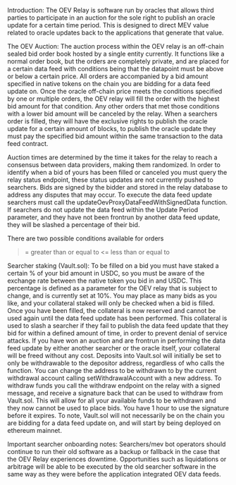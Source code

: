Introduction:
The OEV Relay is software run by oracles that allows third parties to participate in an auction for the sole right to publish an oracle update for a certain time period. This is designed to direct MEV value related to oracle updates back to the applications that generate that value. 

The OEV Auction:
The auction process within the OEV relay is an off-chain sealed bid order book hosted by a single entity currently. It functions like a normal order book, but the orders are completely private, and are placed for a certain data feed with conditions being that the datapoint must be above or below a certain price. All orders are accompanied by a bid amount specified in native tokens on the chain you are bidding for a data feed update on. Once the oracle off-chain price meets the conditions specified by one or multiple orders, the OEV relay will fill the order with the highest bid amount for that condition. Any other orders that met those conditions with a lower bid amount will be canceled by the relay. When a searchers order is filled, they will have the exclusive rights to publish the oracle update for a certain amount of blocks, to publish the oracle update they must pay the specified bid amount within the same transaction to the data feed contract.

Auction times are determined by the time it takes for the relay to reach a consensus between data providers, making them randomized. In order to identify when a bid of yours has been filled or canceled you must query the relay status endpoint, these status updates are not currently pushed to searchers. Bids are signed by the bidder and stored in the relay database to address any disputes that may occur. To execute the data feed update searchers must call the updateOevProxyDataFeedWithSignedData function. If searchers do not update the data feed within the Update Period parameter, and they have not been frontrun by another data feed update, they will be slashed a percentage of their bid.
 
There are two possible conditions available for orders
>= greater than or equal to
<= less than or equal to


Searcher staking (Vault.sol):
To be filled on a bid you must have staked a certain % of your bid amount in USDC, so you must be aware of the exchange rate between the native token you bid in and USDC. This percentage is defined as a parameter for the OEV relay that is subject to change, and is currently set at 10%. You may place as many bids as you like, and your collateral staked will only be checked when a bid is filled. Once you have been filled, the collateral is now reserved and cannot be used again until the data feed update has been performed. This collateral is used to slash a searcher if they fail to publish the data feed update that they bid for within a defined amount of time, in order to prevent denial of service attacks. If you have won an auction and are frontrun in performing the data feed update by either another searcher or the oracle itself, your collateral will be freed without any cost. 
Deposits into Vault.sol will initially be set to only be withdrawable to the depositor address, regardless of who calls the function. You can change the address to be withdrawn to by the current withdrawal account calling setWithdrawalAccount with a new address. To withdraw funds you call the withdraw endpoint on the relay with a signed message, and receive a signature back that can be used to withdraw from Vault.sol. This will allow for all your available funds to be withdrawn and they now cannot be used to place bids. You have 1 hour to use the signature before it expires. To note, Vault.sol will not necessarily be on the chain you are bidding for a data feed update on, and will start by being deployed on ethereum mainnet.

Important searcher onboarding notes:
Searchers/mev bot operators should continue to run their old software as a backup or fallback in the case that the OEV Relay experiences downtime. Opportunities such as liquidations or arbitrage will be able to be executed by the old searcher software in the same way as they were before the application integrated OEV data feeds.
